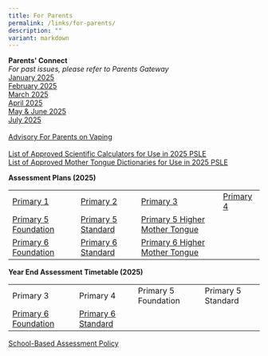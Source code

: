 ```yaml
---
title: For Parents
permalink: /links/for-parents/
description: ""
variant: markdown
---
```

**Parents' Connect** <br>
*For past issues, please refer to Parents Gateway*
<br>
[January 2025](https://drive.google.com/file/d/1bkji4RSPDXN7JvwfyxXy84-q8Sa6051p/view?usp=sharing) 
<br>
[February 2025](https://drive.google.com/file/d/1NUYDaGgIh3lb8zeRsn3pSHHwOtbngPdD/view?usp=sharing)
<br>
[March 2025](https://drive.google.com/file/d/1ZvP2xPYepJQVj79hgwzPl2C5dsDkvWS-/view?usp=sharing)
<br>
[April 2025](https://drive.google.com/file/d/1JlovFtAVgttWPihDqir6uLr98XO-rcqx/view?usp=drive_link)
<br>
[May &amp; June 2025](https://drive.google.com/file/d/15rtXYwPIPAVcD5RxBtjbF-dJNmW5wThj/view?usp=sharing)
<br>
[July 2025](https://drive.google.com/file/d/1UatURDyiGNJkcnkl7VxnwIrAqP0F0xf3/view?usp=drive_link)
<br>
<br>
[Advisory For Parents on Vaping](https://drive.google.com/file/d/1yQOVWzTTfDj_FluzAJ968Bj80kwvIsdY/view?usp=sharing)
<br>
<br>
[List of Approved Scientific Calculators for Use in 2025 PSLE](https://drive.google.com/file/d/1tvglVzfv-PEFTG93m6iaSGgn8rcEqQIM/view?usp=sharing)
<br>
[List of Approved Mother Tongue Dictionaries for Use in 2025 PSLE](https://drive.google.com/file/d/1RLHFnuy7_7AKh_qA_Q9X8_KxVB2ffCZL/view?usp=sharing)

**Assessment Plans (2025)**  

|  |  |  |  |
| -------- | -------- | -------- | -------- |
| [Primary 1](https://drive.google.com/file/d/1PWvzlCfrnFF8q5wYnSCHI3U7nDPpC5jk/view?usp=drive_link) | [Primary 2](https://drive.google.com/file/d/1LddwGp5FYGiawXRNVTaRCTrDDrjVx1Fd/view?usp=sharing) | [Primary 3](https://drive.google.com/file/d/125_KvPXxUoXJCQ6QtfVPa4Dqnz5PB5Sp/view?usp=sharing) | [Primary 4](https://drive.google.com/file/d/1Zf1vEcmr8YtwwjCa9Eo4MSxftk6GWygI/view?usp=sharing) |
| [Primary 5 Foundation](https://drive.google.com/file/d/1MrsmiuOS0a6QP-3AhSu4eCZMO8o485RI/view?usp=sharing) | [Primary 5 Standard](https://drive.google.com/file/d/1ZGcpWFuyXhFBL8MVGzK1--2RQB5oMEP8/view?usp=sharing) | [Primary 5 Higher Mother Tongue](https://drive.google.com/file/d/1mlEvTSjXMMwhqXKdzKVl3OrB0srgnS_j/view?usp=sharing) |  
[Primary 6 Foundation](https://drive.google.com/file/d/1hCvAClaWJNVhphrVB395z-Eg637mgW1O/view?usp=sharing) | [Primary 6 Standard](https://drive.google.com/file/d/1g5wzbn_SC3dBBUAkj2wAmklVNQYLW6bI/view?usp=sharing) | [Primary 6 Higher Mother Tongue](https://drive.google.com/file/d/1uddWXygG7NWMwdwrHbAtHSUvbM4Oc_8D/view?usp=sharing) | 


**Year End Assessment Timetable (2025)**  

|  |  |  |  |
| -------- | -------- | -------- | -------- |
| Primary 3 | Primary 4 | Primary 5 Foundation | Primary 5 Standard |
| [Primary 6 Foundation](https://drive.google.com/file/d/11-bLgSw4JlcmykHiyoWqtCw2-Y-GYo3L/view?usp=sharing) | [Primary 6 Standard](https://drive.google.com/file/d/1KOCTLBLmZsuigExFLrzwcj29M80y_GYT/view?usp=sharing) |


[School-Based Assessment Policy](https://drive.google.com/file/d/1fCvz3jOLVLG62hxcFqnCkXCAGTzworS7/view?usp=sharing)